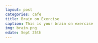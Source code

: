 ```yaml
---
layout: post
categories: cafe
title: Brain on Exercise
caption: This is your brain on exercise
img: brain.png
edate: Sept 25th
---
```

